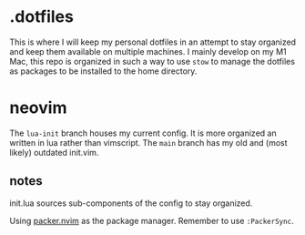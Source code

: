 # .dotfiles

This is where I will keep my personal dotfiles in an attempt to stay organized and keep them available on multiple machines.
I mainly develop on my M1 Mac, this repo is organized in such a way to use `stow` to manage the dotfiles as packages to be
installed to the home directory.

# neovim

The `lua-init` branch houses my current config. It is more organized an written in lua rather than vimscript.
The `main` branch has my old and (most likely) outdated init.vim.

## notes

init.lua sources sub-components of the config to stay organized.

Using [packer.nvim](https://github.com/wbthomason/packer.nvim) as the package manager. Remember to use `:PackerSync`.
